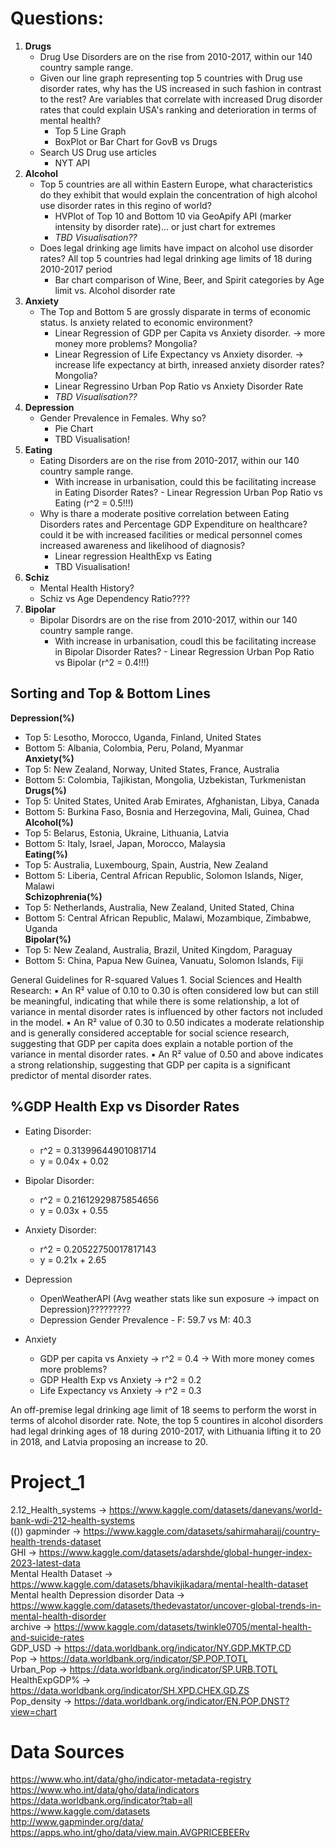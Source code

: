 # Questions:
1. **Drugs** 
    * Drug Use Disorders are on the rise from 2010-2017, within our 140 country sample range.
    * Given our line graph representing top 5 countries with Drug use disorder rates, why has the US increased in such fashion in contrast to the rest? Are variables that correlate with increased Drug disorder rates that could explain USA's ranking and deterioration in terms of mental health?
        * Top 5 Line Graph
        * BoxPlot or Bar Chart for GovB vs Drugs
    * Search US Drug use articles
        * NYT API
2. **Alcohol**
    * Top 5 countries are all within Eastern Europe, what characteristics do they exhibit that would explain the concentration of high alcohol use disorder rates in this regino of world?
        * HVPlot of Top 10 and Bottom 10 via GeoApify API (marker intensity by disorder rate)... or just chart for extremes
        * *TBD Visualisation??*
    * Does legal drinking age limits have impact on alcohol use disorder rates? All top 5 countries had legal drinking age limits of 18 during 2010-2017 period
        * Bar chart comparison of Wine, Beer, and Spirit categories by Age limit vs. Alcohol disorder rate
3. **Anxiety**
    * The Top and Bottom 5 are grossly disparate in terms of economic status. Is anxiety related to economic environment?
        * Linear Regression of GDP per Capita vs Anxiety disorder. -> more money more problems? Mongolia?
        * Linear Regression of Life Expectancy vs Anxiety disorder. -> increase life expectancy at birth, inreased anxiety disorder rates? Mongolia?
        * Linear Regressino Urban Pop Ratio vs Anxiety Disorder Rate
        * *TBD Visualisation??*
4. **Depression**
    * Gender Prevalence in Females. Why so?
        * Pie Chart
        * TBD Visualisation!
5. **Eating**
    * Eating Disorders are on the rise from 2010-2017, within our 140 country sample range.
        * With increase in urbanisation, could this be facilitating increase in Eating Disorder Rates? - Linear Regression Urban Pop Ratio vs Eating (r^2 = 0.5!!!)
    * Why is thare a moderate positive correlation between Eating Disorders rates and Percentage GDP Expenditure on healthcare? could it be with increased facilities or medical personnel comes increased awareness and likelihood of diagnosis?
        * Linear regression HealthExp vs Eating
        * TBD Visualisation!
6. **Schiz**
    * Mental Health History?
    * Schiz vs Age Dependency Ratio????
7. **Bipolar**
    * Bipolar Disordrs are on the rise from 2010-2017, within our 140 country sample range.
        * With increase in urbanisation, coudl this be facilitating increase in Bipolar Disorder Rates? - Linear Regression Urban Pop Ratio vs Bipolar (r^2 = 0.4!!!)




























## Sorting and Top & Bottom Lines
**Depression(%)**  
* Top 5: Lesotho, Morocco, Uganda, Finland, United States  
* Bottom 5: Albania, Colombia, Peru, Poland, Myanmar  
**Anxiety(%)**  
* Top 5: New Zealand, Norway, United States, France, Australia  
* Bottom 5: Colombia, Tajikistan, Mongolia, Uzbekistan, Turkmenistan  
**Drugs(%)**  
* Top 5: United States, United Arab Emirates, Afghanistan, Libya, Canada  
* Bottom 5: Burkina Faso, Bosnia and Herzegovina, Mali, Guinea, Chad  
**Alcohol(%)**  
* Top 5: Belarus, Estonia, Ukraine, Lithuania, Latvia  
* Bottom 5: Italy, Israel, Japan, Morocco, Malaysia  
**Eating(%)**  
* Top 5: Australia, Luxembourg, Spain, Austria, New Zealand  
* Bottom 5: Liberia, Central African Republic, Solomon Islands, Niger, Malawi  
**Schizophrenia(%)**  
* Top 5: Netherlands, Australia, New Zealand, United Stated, China  
* Bottom 5: Central African Republic, Malawi, Mozambique, Zimbabwe, Uganda  
**Bipolar(%)**  
* Top 5: New Zealand, Australia, Brazil, United Kingdom, Paraguay  
* Bottom 5: China, Papua New Guinea, Vanuatu, Solomon Islands, Fiji 


General Guidelines for R-squared Values
	1.	Social Sciences and Health Research:
	▪	An R² value of 0.10 to 0.30 is often considered low but can still be meaningful, indicating that while there is some relationship, a lot of variance in mental disorder rates is influenced by other factors not included in the model.
	▪	An R² value of 0.30 to 0.50 indicates a moderate relationship and is generally considered acceptable for social science research, suggesting that GDP per capita does explain a notable portion of the variance in mental disorder rates.
	▪	An R² value of 0.50 and above indicates a strong relationship, suggesting that GDP per capita is a significant predictor of mental disorder rates.


## %GDP Health Exp vs Disorder Rates  
* Eating Disorder:  
    * r^2 = 0.31399644901081714  
    * y = 0.04x + 0.02  
* Bipolar Disorder:  
    * r^2 = 0.21612929875854656  
    * y = 0.03x + 0.55  
* Anxiety Disorder:  
    * r^2 = 0.20522750017817143  
    * y = 0.21x + 2.65  



* Depression
    * OpenWeatherAPI (Avg weather stats like sun exposure -> impact on Depression)?????????  
    * Depression Gender Prevalence - F: 59.7 vs M: 40.3
* Anxiety
    * GDP per capita vs Anxiety -> r^2 = 0.4 -> With more money comes more problems?
    * GDP Health Exp vs Anxiety -> r^2 = 0.2
    * Life Expectancy vs Anxiety -> r^2 = 0.3


An off-premise legal drinking age limit of 18 seems to perform the worst in terms of alcohol disorder rate. Note, the top 5 countires in alcohol disorders had legal drinking ages of 18 during 2010-2017, with Lithuania lifting it to 20 in 2018, and Latvia proposing an increase to 20.




# Project_1
2.12_Health_systems -> https://www.kaggle.com/datasets/danevans/world-bank-wdi-212-health-systems  
(()) gapminder -> https://www.kaggle.com/datasets/sahirmaharajj/country-health-trends-dataset  
GHI -> https://www.kaggle.com/datasets/adarshde/global-hunger-index-2023-latest-data  
Mental Health Dataset -> https://www.kaggle.com/datasets/bhavikjikadara/mental-health-dataset  
Mental health Depression disorder Data -> https://www.kaggle.com/datasets/thedevastator/uncover-global-trends-in-mental-health-disorder  
archive -> https://www.kaggle.com/datasets/twinkle0705/mental-health-and-suicide-rates  
GDP_USD -> https://data.worldbank.org/indicator/NY.GDP.MKTP.CD  
Pop  -> https://data.worldbank.org/indicator/SP.POP.TOTL  
Urban_Pop -> https://data.worldbank.org/indicator/SP.URB.TOTL  
HealthExpGDP% -> https://data.worldbank.org/indicator/SH.XPD.CHEX.GD.ZS  
Pop_density -> https://data.worldbank.org/indicator/EN.POP.DNST?view=chart  










# Data Sources  
https://www.who.int/data/gho/indicator-metadata-registry         https://www.who.int/data/gho/data/indicators
https://data.worldbank.org/indicator?tab=all  
https://www.kaggle.com/datasets  
http://www.gapminder.org/data/  
https://apps.who.int/gho/data/view.main.AVGPRICEBEERv